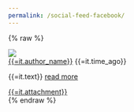 ```yaml
---
permalink: /social-feed-facebook/
---
```


{% raw %}
<div class="block-grid-item">
    <div class="social-feed-element {{? !it.moderation_passed}} hidden{{?}}" dt-create="{{=it.dt_create}}" social-feed-id="{{=it.id}}">
        <div class="content">
            <a class="pull-left" href="{{=it.author_link}}" target="_blank">
                <img class="media-object" src="{{=it.author_picture}}">
            </a>
            <div class="media-body">
                <div class="header">
                    <a href="{{=it.author_link}}" target="_blank"><i class="fa fa-{{=it.social_network}}"></i>
                    <span class="author-title">{{=it.author_name}}</span></a>
                    <span class="muted pull-right"> {{=it.time_ago}}</span>
                </div>
                <div class="text-wrapper">
                    <p class="social-feed-text">{{=it.text}} <a href="{{=it.link}}" target="_blank" class="read-button">read more</a></p>
                </div>
            </div>
        </div>
        <a href="{{=it.link}}" target="_blank">
        {{=it.attachment}}
            </a>
    </div>
</div>
{% endraw %}